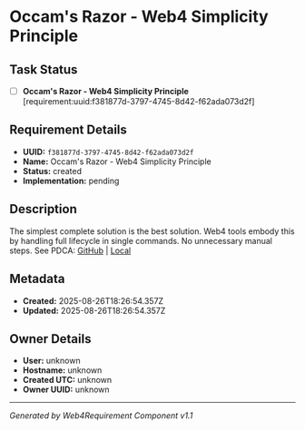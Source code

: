 # Occam's Razor - Web4 Simplicity Principle

## Task Status
- [ ] **Occam's Razor - Web4 Simplicity Principle** [requirement:uuid:f381877d-3797-4745-8d42-f62ada073d2f]

## Requirement Details

- **UUID:** `f381877d-3797-4745-8d42-f62ada073d2f`
- **Name:** Occam's Razor - Web4 Simplicity Principle
- **Status:** created
- **Implementation:** pending

## Description

The simplest complete solution is the best solution. Web4 tools embody this by handling full lifecycle in single commands. No unnecessary manual steps. See PDCA: [GitHub](https://github.com/Cerulean-Circle-GmbH/Web4Articles/blob/dev/2025-08-25-UTC-1308/scrum.pmo/project.journal/2025-08-25-0947-external-references-learnings/pdca/role/background-agent/2025-08-26-UTC-1825-occams-razor-web4-simplicity.md) | [Local](scrum.pmo/project.journal/2025-08-25-0947-external-references-learnings/pdca/role/background-agent/2025-08-26-UTC-1825-occams-razor-web4-simplicity.md)

## Metadata

- **Created:** 2025-08-26T18:26:54.357Z
- **Updated:** 2025-08-26T18:26:54.357Z

## Owner Details

- **User:** unknown
- **Hostname:** unknown
- **Created UTC:** unknown
- **Owner UUID:** unknown

---

*Generated by Web4Requirement Component v1.1*